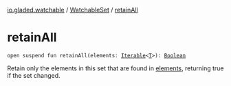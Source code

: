 [io.gladed.watchable](../index.md) / [WatchableSet](index.md) / [retainAll](./retain-all.md)

# retainAll

`open suspend fun retainAll(elements: `[`Iterable`](https://kotlinlang.org/api/latest/jvm/stdlib/kotlin.collections/-iterable/index.html)`<`[`T`](index.md#T)`>): `[`Boolean`](https://kotlinlang.org/api/latest/jvm/stdlib/kotlin/-boolean/index.html)

Retain only the elements in this set that are found in [elements](retain-all.md#io.gladed.watchable.WatchableSet$retainAll(kotlin.collections.Iterable((io.gladed.watchable.WatchableSet.T)))/elements), returning true if the set changed.

